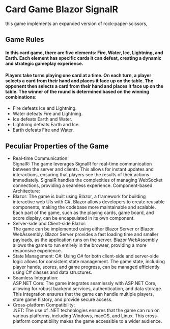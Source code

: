 # Card Game Blazor SignalR

this game implements an expanded version of rock-paper-scissors,

## Game Rules

#### In this card game, there are five elements: Fire, Water, Ice, Lightning, and Earth. Each element has specific cards it can defeat, creating a dynamic and strategic gameplay experience.

#### Players take turns playing one card at a time. On each turn, a player selects a card from their hand and places it face up on the table. The opponent then selects a card from their hand and places it face up on the table. The winner of the round is determined based on the winning combinations:
- Fire defeats Ice and Lightning.
- Water defeats Fire and Lightning.
- Ice defeats Earth and Water.
- Lightning defeats Earth and Ice.
- Earth defeats Fire and Water.

## Peculiar Properties of the Game
- Real-time Communication:  
SignalR: The game leverages SignalR for real-time communication between the server and clients. This allows for instant updates and interactions, ensuring that players see the results of their actions immediately. SignalR handles the complexities of managing WebSocket connections, providing a seamless experience.
Component-based Architecture:  
- Blazor: The game is built using Blazor, a framework for building interactive web UIs with C#. Blazor allows developers to create reusable components, making the codebase more maintainable and scalable. Each part of the game, such as the playing cards, game board, and score display, can be encapsulated in its own component.
- Server-side and Client-side Blazor:  
The game can be implemented using either Blazor Server or Blazor WebAssembly. Blazor Server provides a fast loading time and smaller payloads, as the application runs on the server. Blazor WebAssembly allows the game to run entirely in the browser, providing a more responsive experience.
- State Management:
C#: Using C# for both client-side and server-side logic allows for consistent state management. The game state, including player hands, scores, and game progress, can be managed efficiently using C# classes and data structures.
- Seamless Integration:  
ASP.NET Core: The game integrates seamlessly with ASP.NET Core, allowing for robust backend services, authentication, and data storage. This integration ensures that the game can handle multiple players, store game history, and provide secure access.
- Cross-platform Compatibility:  
.NET: The use of .NET technologies ensures that the game can run on various platforms, including Windows, macOS, and Linux. This cross-platform compatibility makes the game accessible to a wider audience.